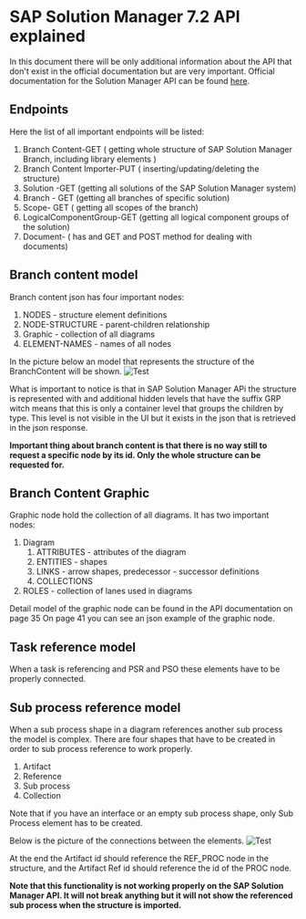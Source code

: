 # SAP Solution Manager 7.2 API explained

In this document there will be only additional information about the API that don't exist in the official documentation but are very important. Official documentation for the Solution Manager API can be found [here](https://wiki.scn.sap.com/wiki/display/SM/Process+Management+API#ProcessManagementAPI-ProcessManagementAPI).


## Endpoints

Here the list of all important endpoints will be listed:

 1. Branch Content-GET ( getting whole structure of SAP Solution Manager Branch, including library elements )
 2. Branch Content Importer-PUT ( inserting/updating/deleting the structure)
 3. Solution -GET (getting all solutions of the SAP Solution Manager system)
 4. Branch - GET (getting all branches of specific solution)
 5. Scope- GET ( getting all scopes of the branch)
 6. LogicalComponentGroup-GET (getting all logical component groups of the solution)
 7. Document- ( has and GET and POST method for dealing with documents)

## Branch content model

Branch content json has four important nodes:

 1. NODES - structure element definitions
 2. NODE-STRUCTURE - parent-children relationship
 3. Graphic - collection of all diagrams
 4. ELEMENT-NAMES - names of all nodes

In the picture below an model that represents the structure of the BranchContent will be shown.
![Test](media/SolManAPIModel.png)

What is important to notice is that in SAP Solution Manager APi the structure is represented with and additional hidden levels that have the suffix GRP witch means that this is only a container level that groups the children by type. This level is not visible in the UI but it exists in the json that is retrieved in the json response.

**Important thing about branch content is that there is no way still to request a specific node by its id. Only the whole structure can be requested for.**

## Branch Content Graphic
Graphic node hold the collection of all diagrams. 
It has two important nodes:

 1. Diagram
	 1. ATTRIBUTES - attributes of the diagram
	 2. ENTITIES - shapes
	 3. LINKS - arrow shapes, predecessor - successor definitions
	 4. COLLECTIONS
 2. ROLES - collection of lanes used in diagrams

Detail model of the graphic node can be found in the API documentation on page
 35 On page 41 you can see an json example of the graphic node.

## Task reference model

When a task is referencing and PSR and PSO these elements have to be properly connected.


## Sub process reference model

When a sub process shape in a diagram references another sub process the model is complex. There are four shapes that have to be created in order to sub process reference to work properly.

 1. Artifact
 2. Reference
 3. Sub process
 4. Collection

Note that if you have an interface or an empty sub process shape, only Sub Process element has to be created.

Below is the picture of the connections between the elements.
![Test](media/SubProcessReferenceModel.png)

At the end the Artifact id should reference the REF_PROC node in the structure, and the Artifact Ref id should reference the id of the PROC node.

**Note that this functionality is not working properly on the SAP Solution Manager API. It will not break anything but it will not show the referenced sub process when the structure is imported.** 
